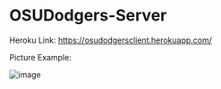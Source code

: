 # OSUDodgers-Server

Heroku Link: https://osudodgersclient.herokuapp.com/

Picture Example:

![image](https://user-images.githubusercontent.com/62990411/125715764-3f15fb6c-3643-4831-8bef-0f70e74c538c.png)
